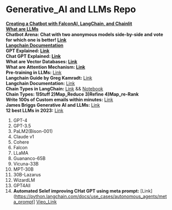 # Generative_AI and LLMs Repo
**[Creating a Chatbot with FalconAI, LangChain, and Chainlit](https://www.analyticsvidhya.com/blog/2023/07/creating-a-chatbot-with-falconai-langchain-and-chainlit/)** <br>
**[What are LLMs](https://www.analyticsvidhya.com/blog/2023/03/an-introduction-to-large-language-models-llms/)** <br>
**Chatbot Arena: Chat with two anonymous models side-by-side and vote for which one is better! [Link](https://chat.lmsys.org/?arena)** <br>
**[Langchain Documentation](https://python.langchain.com/docs/get_started/introduction)** <br>
**GPT Explained: [Link](https://youtu.be/3IweGfgytgY)** <br>
**Chat GPT Explained: [Link](https://www.youtube.com/watch?v=NpmnWgQgcsA)** <br>
**What are Vector Databases: [Link](https://www.youtube.com/watch?v=dN0lsF2cvm4)** <br>
**What are Attention Mechanism: [Link](https://www.analyticsvidhya.com/blog/2019/11/comprehensive-guide-attention-mechanism-deep-learning/)** <br>
**Pre-training in LLMs:** [Link](https://d2l.ai/chapter_attention-mechanisms-and-transformers/large-pretraining-transformers.html)<br>
**Langchain Guide by Greg Kamradt:** [Link](https://www.youtube.com/watch?v=_v_fgW2SkkQ&list=PLqZXAkvF1bPNQER9mLmDbntNfSpzdDIU5) <br>
**Langchain Documentation:** [Link](https://docs.langchain.com/docs/) <br>
**Chain Types in LangChain:** [Link](https://youtu.be/f9_BWhCI4Zo) && [Notebook](https://github.com/manujjoshi/Generative_AI/blob/main/langchain-tutorials/chains/Chain%20Types.ipynb)<br>
**Chain Types: 1)Stuff 2)Map_Reduce 3)Refine 4)Map_re-Rank** <br>
**Write 100s of Custom emails within minutes:** [Link](https://www.youtube.com/watch?v=y1pyAQM-3Bo&list=PLqZXAkvF1bPNQER9mLmDbntNfSpzdDIU5&index=14)<br>
**James Briggs Generative AI and LLMs:** [Link](https://www.youtube.com/watch?v=nE2skSRWTTs&list=PLIUOU7oqGTLgBf0X_KzRlsqyM2Cs7Dxp9&index=2)<br>
**12 best LLMs in 2023:** [Link](https://beebom.com/best-large-language-models-llms/)
1. GPT-4
2. GPT-3.5
3. PaLM2(Bison-001)
4. Claude v1
5. Cohere
6. Falcon
7. LLaMA
8. Guananco-65B
9. Vicuna-33B
10. MPT-30B
11. 30B-Lazarus
12. WizardLM
13. GPT4All <br>
14. **Automated Selef improving CHat GPT using meta prompt:** [Link](https://python.langchain.com/docs/use_cases/autonomous_agents/meta_prompt] [Vieo_Link](https://www.youtube.com/watch?v=AmJGYu0U1L8&list=PLiQS6N-W1p3lZUqyx0KQuGhhVYWH6wgDw&index=9) <br>
